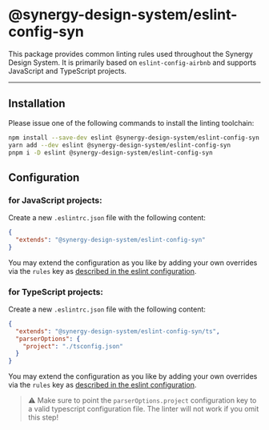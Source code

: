 # @synergy-design-system/eslint-config-syn

This package provides common linting rules used throughout the Synergy Design System. It is primarily based on `eslint-config-airbnb` and supports JavaScript and TypeScript projects.

---

## Installation

Please issue one of the following commands to install the linting toolchain:

```bash
npm install --save-dev eslint @synergy-design-system/eslint-config-syn
yarn add --dev eslint @synergy-design-system/eslint-config-syn
pnpm i -D eslint @synergy-design-system/eslint-config-syn
```

## Configuration

### for JavaScript projects:

Create a new `.eslintrc.json` file with the following content:

```json
{
  "extends": "@synergy-design-system/eslint-config-syn"
}
```

You may extend the configuration as you like by adding your own overrides via the `rules` key as [described in the eslint configuration](https://eslint.org/docs/latest/use/configure/rules).

### for TypeScript projects:

Create a new `.eslintrc.json` file with the following content:

```json
{
  "extends": "@synergy-design-system/eslint-config-syn/ts",
  "parserOptions": {
    "project": "./tsconfig.json"
  }
}
```

You may extend the configuration as you like by adding your own overrides via the `rules` key as [described in the eslint configuration](https://eslint.org/docs/latest/use/configure/rules).

> ⚠️ Make sure to point the `parserOptions.project` configuration key to a valid typescript configuration file.
> The linter will not work if you omit this step! 
